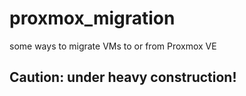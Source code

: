 # proxmox_migration
some ways to migrate VMs to or from Proxmox VE


## Caution: under heavy construction!
